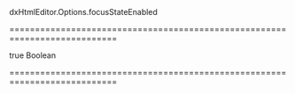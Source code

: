 <!--id-->dxHtmlEditor.Options.focusStateEnabled<!--/id-->
===========================================================================
<!--default-->true<!--/default-->
<!--type-->Boolean<!--/type-->
===========================================================================

